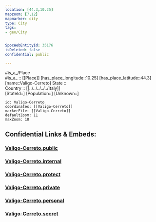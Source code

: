 ```yaml
---
location: [44.3,10.25] 
mapzoom: [7,12] 
mapmarker: city 
type: City
tags:
- geo/City


SpocWebEntityId: 35176
isDeleted: false
confidential: public

---
```

#is_a_/Place  
#is_a_ :: [[Place]] 
[has_place_longitude::10.25] 
[has_place_latitude::44.3] 
[name::Valigo-Cerreto] 
State ::  
Country :: [[../../../../../Italy]]  
[StateId::] 
[Population::] 
[Unknown::] 


```leaflet
id: Valigo-Cerreto
coordinates: [[Valigo-Cerreto]] 
markerFile: [[Valigo-Cerreto]] 
defaultZoom: 11 
maxZoom: 18
```


## Confidential Links & Embeds: 

### [Valigo-Cerreto.public](/_public/\Earth\Continent\Europe\Europe~South\Italy\regions~Italy\Emilia-Romagna\Reggio_Emilia.Province\CityValigo-Cerreto.public.md) 

### [Valigo-Cerreto.internal](/_internal/\Earth\Continent\Europe\Europe~South\Italy\regions~Italy\Emilia-Romagna\Reggio_Emilia.Province\CityValigo-Cerreto.internal.md) 

### [Valigo-Cerreto.protect](/_protect/\Earth\Continent\Europe\Europe~South\Italy\regions~Italy\Emilia-Romagna\Reggio_Emilia.Province\CityValigo-Cerreto.protect.md) 

### [Valigo-Cerreto.private](/_private/\Earth\Continent\Europe\Europe~South\Italy\regions~Italy\Emilia-Romagna\Reggio_Emilia.Province\CityValigo-Cerreto.private.md) 

### [Valigo-Cerreto.personal](/_personal/\Earth\Continent\Europe\Europe~South\Italy\regions~Italy\Emilia-Romagna\Reggio_Emilia.Province\CityValigo-Cerreto.personal.md) 

### [Valigo-Cerreto.secret](/_secret/\Earth\Continent\Europe\Europe~South\Italy\regions~Italy\Emilia-Romagna\Reggio_Emilia.Province\CityValigo-Cerreto.secret.md)

